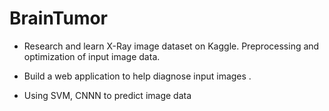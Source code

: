 # BrainTumor
- Research and learn X-Ray image dataset on Kaggle. Preprocessing and optimization of input image data.

- Build a web application to help diagnose input images .

- Using SVM, CNNN to predict image data
